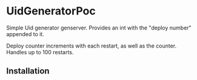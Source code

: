 # UidGeneratorPoc

Simple Uid generator genserver. Provides an int with the "deploy number" appended to it.

Deploy counter increments with each restart, as well as the counter. Handles up to 100 restarts.

## Installation



